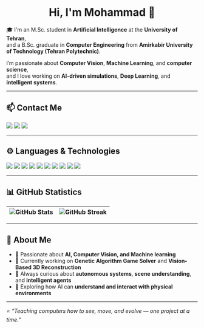 
<h1 align="center">Hi, I'm Mohammad 👾</h1>

🎓 I'm an M.Sc. student in **Artificial Intelligence** at the **University of Tehran**,  
and a B.Sc. graduate in **Computer Engineering** from **Amirkabir University of Technology (Tehran Polytechnic)**.  

I’m passionate about **Computer Vision**, **Machine Learning**, and **computer science**,  
and I love working on **AI-driven simulations**, **Deep Learning**, and **intelligent systems**.  

---

## 📫 Contact Me

[![](https://img.shields.io/badge/-Arianmottaghi2018@gmail.com-gray?style=for-the-badge&logo=gmail)](mailto:Arianmottaghi2018@gmail.com)
[![](https://img.shields.io/badge/-arianmottaghi-gray?style=for-the-badge&logo=linkedin)](https://www.linkedin.com/in/arian-mottaghi-456671175)
[![](https://img.shields.io/badge/-arianmotti-gray?style=for-the-badge&logo=github)](https://github.com/arianmotti)

---

## ⚙️ Languages & Technologies

[![](https://img.shields.io/badge/-Python3-white?style=for-the-badge&logo=python)](https://www.python.org/)
[![](https://img.shields.io/badge/-PyTorch-white?style=for-the-badge&logo=pytorch)](https://pytorch.org/)
[![](https://img.shields.io/badge/-TensorFlow-white?style=for-the-badge&logo=tensorflow)](https://www.tensorflow.org/)
[![](https://img.shields.io/badge/-OpenCV-white?style=for-the-badge&logo=opencv)](https://opencv.org/)
[![](https://img.shields.io/badge/-ROS-white?style=for-the-badge&logo=ros)](https://www.ros.org/)
[![](https://img.shields.io/badge/-Docker-white?style=for-the-badge&logo=docker)](https://www.docker.com/)
[![](https://img.shields.io/badge/-Linux-white?style=for-the-badge&logo=linux)](https://www.linux.org/)
[![](https://img.shields.io/badge/-C++-white?style=for-the-badge&logo=cplusplus)](https://isocpp.org/)
[![](https://img.shields.io/badge/-Angular-white?style=for-the-badge&logo=angular)](https://angular.io/)
[![](https://img.shields.io/badge/-Java-white?style=for-the-badge&logo=java)](https://www.java.com/)

---

## 📊 GitHub Statistics

![GitHub Stats](https://github-readme-stats.vercel.app/api?username=arianmotti&show_icons=true&theme=monokai) | ![GitHub Streak](https://github-readme-streak-stats.herokuapp.com/?user=arianmotti&theme=monokai)
:-------------------------:|:-------------------------:

---

## 🧠 About Me

- 🤖 Passionate about **AI, Computer Vision, and Machine learning** 
- 🧩 Currently working on **Genetic Algorithm Game Solver** and **Vision-Based 3D Reconstruction**  
- 💬 Always curious about **autonomous systems**, **scene understanding**, and **intelligent agents**  
- 🚀 Exploring how AI can **understand and interact with physical environments**  

---

⭐️ *“Teaching computers how to see, move, and evolve — one project at a time.”*
